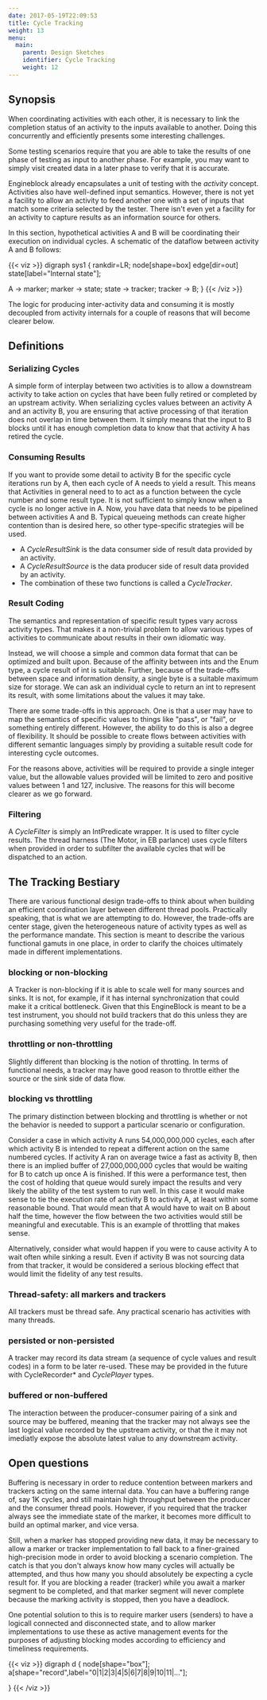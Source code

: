 ```yaml
---
date: 2017-05-19T22:09:53
title: Cycle Tracking
weight: 13
menu:
  main:
    parent: Design Sketches
    identifier: Cycle Tracking
    weight: 12
---
```


## Synopsis

When coordinating activities with each other, it is necessary to link the
completion status of an activity to the inputs available to another. Doing this
concurrently and efficiently presents some interesting challenges.

Some testing scenarios require that you are able to take the results of
one phase of testing as input to another phase. For example, you may want
to simply visit created data in a later phase to verify that it is accurate.

Engineblock already encapsulates a unit of testing with the *activity* concept.
Activities also have well-defined input semantics. However, there is not yet a
facility to allow an activity to feed another one with a set of inputs that
match some criteria selected by the tester. There isn't even yet a facility for
an activity to capture results as an information source for others.

In this section, hypothetical activities A and B will be coordinating their
execution on individual cycles. A schematic of the dataflow between activity A
and B follows:

{{< viz >}}
digraph sys1 {
 rankdir=LR;
 node[shape=box]
 edge[dir=out]
 state[label="Internal state"];
 
 A -> marker;
 marker -> state;
 state -> tracker;
 tracker -> B;
}
{{< /viz >}}

The logic for producing inter-activity data and consuming it is mostly decoupled
from activity internals for a couple of reasons that will become clearer below.

## Definitions

### Serializing Cycles

A simple form of interplay between two activities is to allow a downstream
activity to take action on cycles that have been fully retired or completed by
an upstream activity. When serializing cycles values between an activity A and
an activity B, you are ensuring that active processing of that iteration does
not overlap in time between them. It simply means that the input to B blocks
until it has enough completion data to know that that activity A has retired the
cycle.

### Consuming Results

If you want to provide some detail to activity B for the specific cycle
iterations run by A, then each cycle of A needs to yield a result. This means
that Activities in general need to to act as a function between the cycle number
and some result type. It is not sufficient to simply know when a cycle is no
longer active in A. Now, you have data that needs to be pipelined between activities
A and B. Typical queueing methods can create higher contention than is desired here,
so other type-specific strategies will be used.

- A *CycleResultSink* is the data consumer side of result data provided by an activity.
- A *CycleResultSource* is the data producer side of result data provided by an activity.
- The combination of these two functions is called a *CycleTracker*.

### Result Coding

The semantics and representation of specific result types vary across
activity types. That makes it a non-trivial problem to allow various types of
activities to communicate about results in their own idiomatic way.

Instead, we will choose a simple and common data format that can be optimized
and built upon. Because of the affinity between ints and the Enum type, 
a cycle result of int is suitable. Further, because of the trade-offs between
space and information density, a single byte is a suitable maximum size for
storage. We can ask an individual cycle to return an int to represent its 
result, with some limitations about the values it may take.

There are some trade-offs in this approach. One is that a user may have to map
the semantics of specific values to things like "pass", or "fail", or something
entirely different. However, the ability to do this is also a degree of
flexibility. It should be possible to create flows between activities with
different semantic languages simply by providing a suitable result code for
interesting cycle outcomes.
 
For the reasons above, activities will be required to provide a single integer
value, but the allowable values provided will be limited to zero and positive
values between 1 and 127, inclusive. The reasons for this will become clearer as
we go forward.

### Filtering

A *CycleFilter* is simply an IntPredicate wrapper. It is used to filter cycle
results. The thread harness (The Motor, in EB parlance) uses cycle filters
when provided in order to subfilter the available cycles that will be dispatched
to an action.

## The Tracking Bestiary

There are various functional design trade-offs to think about when building an
efficient coordination layer between different thread pools. Practically
speaking, that is what we are attempting to do. However, the trade-offs are
center stage, given the heterogeneous nature of activity types as well as the
performance mandate. This section is meant to describe the various functional
gamuts in one place, in order to clarify the choices ultimately made in
different implementations.

### blocking or non-blocking

A Tracker is non-blocking if it is able to scale well for many sources and
sinks. It is not, for example, if it has internal synchronization that could
make it a critical bottleneck. Given that this EngineBlock is meant to be a test
instrument, you should not build trackers that do this unless they are
purchasing something very useful for the trade-off.

### throttling or non-throttling

Slightly different than blocking is the notion of throtting. In terms of functional
needs, a tracker may have good reason to throttle either the source or the sink
side of data flow. 

### blocking vs throttling

The primary distinction between blocking and throttling is whether or not the
behavior is needed to support a particular scenario or configuration.

Consider a case in which activity A runs 54,000,000,000 cycles, each after which
activity B is intended to repeat a different action on the same numbered cycles.
If activity A ran on average twice a fast as activity B, then there is an
implied buffer of 27,000,000,000 cycles that would be waiting for B to catch up
once A is finished. If this were a performance test, then the cost of holding
that queue would surely impact the results and very likely the ability of the
test system to run well. In this case it would make sense to tie the execution
rate of activity B to activity A, at least within some reasonable bound. That
would mean that A would have to wait on B about half the time, however the flow
between the two activities would still be meaningful and executable. This is an
example of throttling that makes sense.

Alternatively, consider what would happen if you were to cause activity A to
wait often while sinking a result. Even if activity B was not sourcing data from
that tracker, it would be considered a serious blocking effect that would limit
the fidelity of any test results.

### Thread-safety: all markers and trackers

All trackers must be thread safe. Any practical scenario has activities with
many threads.

### persisted or non-persisted

A tracker may record its data stream (a sequence of cycle values and result
codes) in a form to be later re-used. These may be provided in the future with
CycleRecorder* and *CyclePlayer* types.

### buffered or non-buffered

The interaction between the producer-consumer pairing of a sink and source may
be buffered, meaning that the tracker may not always see the last logical value
recorded by the upstream activity, or that the it may not imediatly expose the
absolute latest value to any downstream activity.

## Open questions

Buffering is necessary in order to reduce contention between markers and
trackers acting on the same internal data. You can have a buffering range of,
say 1K cycles, and still maintain high throughput between the producer and the
consumer thread pools. However, if you required that the tracker always see
the immediate state of the marker, it becomes more difficult to build an optimal
marker, and vice versa.

Still, when a marker has stopped providing new data, it may be necessary to
allow a marker or tracker implementation to fall back to a finer-grained
high-precision mode in order to avoid blocking a scenario completion. The catch
is that you don't always know how many cycles will actually be attempted, and
thus how many you should absolutely be expecting a cycle result for. If you are
blocking a reader (tracker) while you await a marker segment to be completed,
and that marker segment will never complete because the marking activity is
stopped, then you have a deadlock.

One potential solution to this is to require marker users (senders) to have a
logicall connected and disconnected state, and to allow marker implementations
to use these as active management events for the purposes of adjusting blocking
modes according to efficiency and timeliness requirements.

{{< viz >}}
digraph d {
 node[shape="box"];
a[shape="record",label="0|1|2|3|4|5|6|7|8|9|10|11|..."];
    
}
{{< /viz >}}